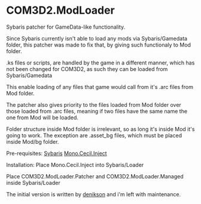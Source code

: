 # COM3D2.ModLoader
Sybaris patcher for GameData-like functionality.


Since Sybaris currently isn't able to load any mods via Sybaris/Gamedata folder, this patcher was made to fix that, by giving such
functionaly to Mod folder. 

.ks files or scripts, are handled by the game in a different manner, which has not been changed for COM3D2, as such they can be loaded from Sybaris/Gamedata

This enable loading of any files that game would call from it's .arc files from Mod folder.

The patcher also gives priority to the files loaded from Mod folder over those loaded from .arc files, meaning if two files have the same name the one from Mod will be loaded.

Folder structure inside Mod folder is irrelevant, so as long it's inside Mod it's going to work. The exception are .asset_bg files,
which must be placed inside Mod/bg folder.

Pre-requisites:
[Sybaris](https://ux.getuploader.com/cm3d2_e/download/317)
[Mono.Cecil.Inject](https://github.com/denikson/Mono.Cecil.Inject/releases)

Installation:
Place Mono.Cecil.Inject into Sybaris/Loader

Place COM3D2.ModLoader.Patcher and COM3D2.ModLoader.Managed inside Sybaris/Loader

The initial version is written by [denikson](https://github.com/denikson) and i'm left with maintenance.
